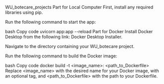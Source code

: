 WU_botecare_projects
Part for Local Computer
First, install any required libraries using pip.

Run the following command to start the app:

bash
Copy code
uvicorn app:app --reload
Part for Docker
Install Docker Desktop from the following link: Docker Desktop Installer.

Navigate to the directory containing your WU_botecare project.

Run the following command to build the Docker image:

bash
Copy code
docker build -t <image_name>:<tag> <path_to_Dockerfile>
Replace <image_name> with the desired name for your Docker image, <tag> with an optional tag, and <path_to_Dockerfile> with the path to your Dockerfile.
